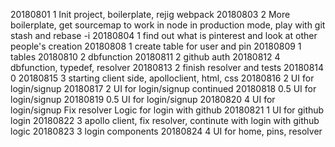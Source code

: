 20180801 1
Init project, boilerplate, rejig webpack 
20180803 2
More boilerplate, get sourcemap to work in node in production mode, play with git stash and rebase -i
20180804  1
find out what is pinterest and look at other people's creation
20180808  1
create table for user and pin
20180809  1
tables
20180810  2
dbfunction
20180811  2
github auth
20180812 4
dbfunction, typedef, resolver
20180813  2
finish resolver and tests
20180814  0
20180815  3
starting client side, apolloclient, html, css
20180816  2
UI for login/signup
20180817  2
UI for login/signup continued
20180818  0.5
UI for login/signup
20180819  0.5
UI for login/signup 
20180820  4
UI for login/signup
Fix resolver
Logic for login with github
20180821  1
UI for github login
20180822  3
apollo client, fix resolver, continute with login with github logic
20180823  3
login components
20180824  4
UI for home, pins, resolver